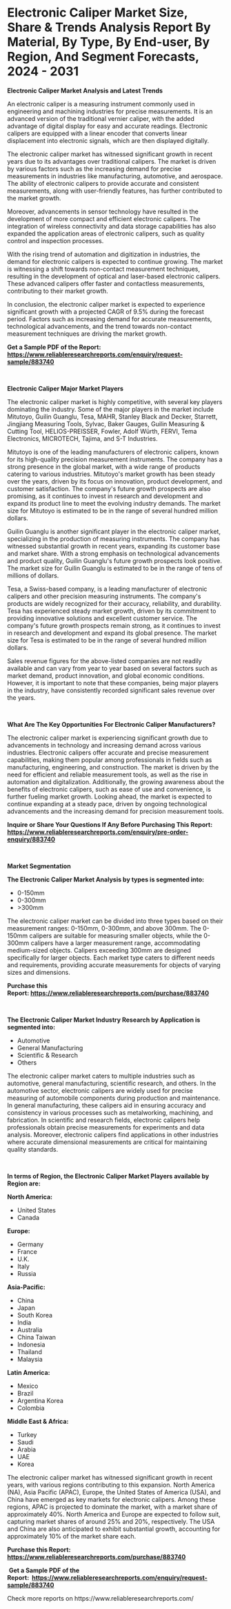 <p><h1>Electronic Caliper Market Size, Share & Trends Analysis Report By Material, By Type, By End-user, By Region, And Segment Forecasts, 2024 - 2031</h1></p><p><strong>Electronic Caliper Market Analysis and Latest Trends</strong></p>
<p><p>An electronic caliper is a measuring instrument commonly used in engineering and machining industries for precise measurements. It is an advanced version of the traditional vernier caliper, with the added advantage of digital display for easy and accurate readings. Electronic calipers are equipped with a linear encoder that converts linear displacement into electronic signals, which are then displayed digitally.</p><p>The electronic caliper market has witnessed significant growth in recent years due to its advantages over traditional calipers. The market is driven by various factors such as the increasing demand for precise measurements in industries like manufacturing, automotive, and aerospace. The ability of electronic calipers to provide accurate and consistent measurements, along with user-friendly features, has further contributed to the market growth.</p><p>Moreover, advancements in sensor technology have resulted in the development of more compact and efficient electronic calipers. The integration of wireless connectivity and data storage capabilities has also expanded the application areas of electronic calipers, such as quality control and inspection processes.</p><p>With the rising trend of automation and digitization in industries, the demand for electronic calipers is expected to continue growing. The market is witnessing a shift towards non-contact measurement techniques, resulting in the development of optical and laser-based electronic calipers. These advanced calipers offer faster and contactless measurements, contributing to their market growth.</p><p>In conclusion, the electronic caliper market is expected to experience significant growth with a projected CAGR of 9.5% during the forecast period. Factors such as increasing demand for accurate measurements, technological advancements, and the trend towards non-contact measurement techniques are driving the market growth.</p></p>
<p><strong>Get a Sample PDF of the Report:&nbsp; <a href="https://www.reliableresearchreports.com/enquiry/request-sample/883740">https://www.reliableresearchreports.com/enquiry/request-sample/883740</a></strong></p>
<p>&nbsp;</p>
<p><strong>Electronic Caliper Major Market Players</strong></p>
<p><p>The electronic caliper market is highly competitive, with several key players dominating the industry. Some of the major players in the market include Mitutoyo, Guilin Guanglu, Tesa, MAHR, Stanley Black and Decker, Starrett, Jingjiang Measuring Tools, Sylvac, Baker Gauges, Guilin Measuring & Cutting Tool, HELIOS-PREISSER, Fowler, Adolf Würth, FERVI, Tema Electronics, MICROTECH, Tajima, and S-T Industries.</p><p>Mitutoyo is one of the leading manufacturers of electronic calipers, known for its high-quality precision measurement instruments. The company has a strong presence in the global market, with a wide range of products catering to various industries. Mitutoyo's market growth has been steady over the years, driven by its focus on innovation, product development, and customer satisfaction. The company's future growth prospects are also promising, as it continues to invest in research and development and expand its product line to meet the evolving industry demands. The market size for Mitutoyo is estimated to be in the range of several hundred million dollars.</p><p>Guilin Guanglu is another significant player in the electronic caliper market, specializing in the production of measuring instruments. The company has witnessed substantial growth in recent years, expanding its customer base and market share. With a strong emphasis on technological advancements and product quality, Guilin Guanglu's future growth prospects look positive. The market size for Guilin Guanglu is estimated to be in the range of tens of millions of dollars.</p><p>Tesa, a Swiss-based company, is a leading manufacturer of electronic calipers and other precision measuring instruments. The company's products are widely recognized for their accuracy, reliability, and durability. Tesa has experienced steady market growth, driven by its commitment to providing innovative solutions and excellent customer service. The company's future growth prospects remain strong, as it continues to invest in research and development and expand its global presence. The market size for Tesa is estimated to be in the range of several hundred million dollars.</p><p>Sales revenue figures for the above-listed companies are not readily available and can vary from year to year based on several factors such as market demand, product innovation, and global economic conditions. However, it is important to note that these companies, being major players in the industry, have consistently recorded significant sales revenue over the years.</p></p>
<p>&nbsp;</p>
<p><strong>What Are The Key Opportunities For Electronic Caliper Manufacturers?</strong></p>
<p><p>The electronic caliper market is experiencing significant growth due to advancements in technology and increasing demand across various industries. Electronic calipers offer accurate and precise measurement capabilities, making them popular among professionals in fields such as manufacturing, engineering, and construction. The market is driven by the need for efficient and reliable measurement tools, as well as the rise in automation and digitalization. Additionally, the growing awareness about the benefits of electronic calipers, such as ease of use and convenience, is further fueling market growth. Looking ahead, the market is expected to continue expanding at a steady pace, driven by ongoing technological advancements and the increasing demand for precision measurement tools.</p></p>
<p><strong>Inquire or Share Your Questions If Any Before Purchasing This Report: <a href="https://www.reliableresearchreports.com/enquiry/pre-order-enquiry/883740">https://www.reliableresearchreports.com/enquiry/pre-order-enquiry/883740</a></strong></p>
<p>&nbsp;</p>
<p><strong>Market Segmentation</strong></p>
<p><strong>The Electronic Caliper Market Analysis by types is segmented into:</strong></p>
<p><ul><li>0-150mm</li><li>0-300mm</li><li>>300mm</li></ul></p>
<p><p>The electronic caliper market can be divided into three types based on their measurement ranges: 0-150mm, 0-300mm, and above 300mm. The 0-150mm calipers are suitable for measuring smaller objects, while the 0-300mm calipers have a larger measurement range, accommodating medium-sized objects. Calipers exceeding 300mm are designed specifically for larger objects. Each market type caters to different needs and requirements, providing accurate measurements for objects of varying sizes and dimensions.</p></p>
<p><strong>Purchase this Report:&nbsp;<a href="https://www.reliableresearchreports.com/purchase/883740">https://www.reliableresearchreports.com/purchase/883740</a></strong></p>
<p>&nbsp;</p>
<p><strong>The Electronic Caliper Market Industry Research by Application is segmented into:</strong></p>
<p><ul><li>Automotive</li><li>General Manufacturing</li><li>Scientific & Research</li><li>Others</li></ul></p>
<p><p>The electronic caliper market caters to multiple industries such as automotive, general manufacturing, scientific research, and others. In the automotive sector, electronic calipers are widely used for precise measuring of automobile components during production and maintenance. In general manufacturing, these calipers aid in ensuring accuracy and consistency in various processes such as metalworking, machining, and fabrication. In scientific and research fields, electronic calipers help professionals obtain precise measurements for experiments and data analysis. Moreover, electronic calipers find applications in other industries where accurate dimensional measurements are critical for maintaining quality standards.</p></p>
<p>&nbsp;</p>
<p><strong>In terms of Region, the Electronic Caliper Market Players available by Region are:</strong></p>
<p>
    <p> <strong> North America: </strong>
        <ul>
            <li>United States</li>
            <li>Canada</li>
        </ul>
        </p> 
    <p> <strong> Europe: </strong>
        <ul>
            <li>Germany</li>
            <li>France</li>
            <li>U.K.</li>
            <li>Italy</li>
            <li>Russia</li>
        </ul>
        </p> 
    <p> <strong> Asia-Pacific: </strong>
        <ul>
            <li>China</li>
            <li>Japan</li>
            <li>South Korea</li>
            <li>India</li>
            <li>Australia</li>
            <li>China Taiwan</li>
            <li>Indonesia</li>
            <li>Thailand</li>
            <li>Malaysia</li>
        </ul>
        </p> 
    <p> <strong> Latin America: </strong>
        <ul>
            <li>Mexico</li>
            <li>Brazil</li>
            <li>Argentina Korea</li>
            <li>Colombia</li>
        </ul>
        </p> 
    <p> <strong> Middle East & Africa: </strong>
        <ul>
            <li>Turkey</li>
            <li>Saudi</li>
            <li>Arabia</li>
            <li>UAE</li>
            <li>Korea</li>
        </ul>
    </p>
    </p>
<p><p>The electronic caliper market has witnessed significant growth in recent years, with various regions contributing to this expansion. North America (NA), Asia Pacific (APAC), Europe, the United States of America (USA), and China have emerged as key markets for electronic calipers. Among these regions, APAC is projected to dominate the market, with a market share of approximately 40%. North America and Europe are expected to follow suit, capturing market shares of around 25% and 20%, respectively. The USA and China are also anticipated to exhibit substantial growth, accounting for approximately 10% of the market share each.</p></p>
<p><strong>Purchase this Report: <a href="https://www.reliableresearchreports.com/purchase/883740">https://www.reliableresearchreports.com/purchase/883740</a></strong></p>
<p>&nbsp;<strong>Get a Sample PDF of the Report:&nbsp;&nbsp;<a href="https://www.reliableresearchreports.com/enquiry/request-sample/883740">https://www.reliableresearchreports.com/enquiry/request-sample/883740</a></strong></p>
<p><strong></strong></p>
<p>Check more reports on https://www.reliableresearchreports.com/</p>